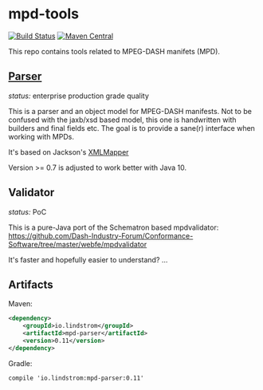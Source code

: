 # mpd-tools
[![Build Status](https://travis-ci.org/carlanton/mpd-tools.svg?branch=master)](https://travis-ci.org/carlanton/mpd-tools) [![Maven Central](https://maven-badges.herokuapp.com/maven-central/io.lindstrom/mpd-parser/badge.svg)](https://maven-badges.herokuapp.com/maven-central/io.lindstrom/mpd-parser)

This repo contains tools related to MPEG-DASH manifets (MPD).

## [Parser](https://github.com/carlanton/mpd-tools/tree/master/parser)
*status:* enterprise production grade quality

This is a parser and an object model for MPEG-DASH manifests. Not to be confused
with the jaxb/xsd based model, this one is handwritten with builders and
final fields etc. The goal is to provide a sane(r) interface when working with
MPDs.

It's based on Jackson's [XMLMapper](https://github.com/FasterXML/jackson-dataformat-xml/)

Version >= 0.7 is adjusted to work better with Java 10.

## Validator
*status:* PoC

This is a pure-Java port of the Schematron based mpdvalidator: https://github.com/Dash-Industry-Forum/Conformance-Software/tree/master/webfe/mpdvalidator

It's faster and hopefully easier to understand? ...

## Artifacts
Maven:
```xml
<dependency>
    <groupId>io.lindstrom</groupId>
    <artifactId>mpd-parser</artifactId>
    <version>0.11</version>
</dependency>
```
Gradle:
```
compile 'io.lindstrom:mpd-parser:0.11'
```

